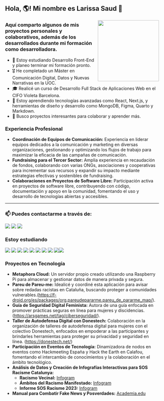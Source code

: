 ## Hola, :earth_americas:! Mi nombre es Larissa Saud :dizzy:

<img align="right" width="200" src="https://cdn.dribbble.com/users/510430/screenshots/6749707/programar.gif"/>

### Aquí comparto algunos de mis proyectos personales y colaborativos, además de los desarrollados durante mi formación como desarrolladora.

- 📘 Estoy estudiando Desarrollo Front-End y planeo terminar mi formación pronto.
- 🎖️ He completado un Máster en Comunicación Digital, Datos y Nuevas Narrativas en la UOC.
- 🎓 Realicé un curso de Desarrollo Full Stack de Aplicaciones Web en el CIFO Violeta Barcelona.
- 🌱 Estoy aprendiendo tecnologías avanzadas como React, Next.js, y herramientas de diseño y desarrollo como MongoDB, Figma, Quarto y Markdown.
- 👯 Busco proyectos interesantes para colaborar y aprender más.

### Experiencia Profesional

- **Coordinación de Equipos de Comunicación:** Experiencia en liderar equipos dedicados a la comunicación y marketing en diversas organizaciones, gestionando y optimizando los flujos de trabajo para maximizar la eficacia de las campañas de comunicación.
- **Fundraising para el Tercer Sector:** Amplia experiencia en recaudación de fondos, colaborando con varias ONGs, asociaciones y cooperativas para incrementar sus recursos y expandir su impacto mediante estrategias efectivas y sostenibles de fundraising.
- **Colaboraciones en Proyectos de Software Libre:** Participación activa en proyectos de software libre, contribuyendo con código, documentación y apoyo en la comunidad, fomentando el uso y desarrollo de tecnologías abiertas y accesibles.

---
### 📫 Puedes contactarme a través de:

<a href="https://www.linkedin.com/in/larissasaud/"><img src="https://img.shields.io/badge/-LinkedIn-%230077B5?style=for-the-badge&logo=linkedin&logoColor=white" target="_blank"></a>
<a href="mailto:larissa@uoc.edu"><img src="https://img.shields.io/badge/Correo-red?style=for-the-badge&logo=mail.ru&logoColor=white" target="_blank"></a>
<a href="https://t.me/Sendeira"><img src="https://img.shields.io/badge/Telegram-2CA5E0?style=for-the-badge&logo=telegram&logoColor=white"></a>

### Estoy estudiando

<img src="https://img.shields.io/badge/React-20232A?style=for-the-badge&logo=react&logoColor=61DAFB"> <img src="https://img.shields.io/badge/Next.js-000000?style=for-the-badge&logo=next.js&logoColor=white"> <img src="https://img.shields.io/badge/JavaScript-323330?style=for-the-badge&logo=javascript&logoColor=F7DF1E"> <img src="https://img.shields.io/badge/MongoDB-47A248?style=for-the-badge&logo=mongodb&logoColor=white"> <img src="https://img.shields.io/badge/Figma-F24E1E?style=for-the-badge&logo=figma&logoColor=white"> <img src="https://img.shields.io/badge/Quarto-0078D4?style=for-the-badge&logo=quarto&logoColor=white"> <img src="https://img.shields.io/badge/Markdown-000000?style=for-the-badge&logo=markdown&logoColor=white"> <img src="https://img.shields.io/badge/GitHub-100000?style=for-the-badge&logo=github&logoColor=white"> <img src="https://img.shields.io/badge/Git-F05032?style=for-the-badge&logo=git&logoColor=white"><img src="https://img.shields.io/badge/Nextcloud-0082C9?style=for-the-badge&logo=nextcloud&logoColor=white">

### Proyectos en Tecnología

- **Metaphora Cloud:** Un servidor propio creado utilizando una Raspberry Pi para almacenar y gestionar datos de manera privada y segura.
- **Pareu de Pareu-me:** Idealicé y coordiné esta aplicación para avisar sobre redadas racistas en Cataluña, buscando proteger a comunidades vulnerables.(https://f-droid.org/es/packages/org.pareudepararme.pareu_de_pararme_map/).
- **Guía de Seguridad Digital Feminista:** Autora de una guía enfocada en promover prácticas seguras en línea para mujeres y discidencias. (https://arsgames.net/tag/ciberseguridad/).
- **Taller de Autodefensa Digital con Donestech:** Colaboración en la organización de talleres de autodefensa digital para mujeres con el colectivo Donestech, enfocados en empoderar a las participantes y brindarles herramientas para proteger su privacidad y seguridad en línea. (https://donestech.net/)
- **Participación en Eventos de Tecnología:** Dinamizadora de nodos en eventos como Hackmeeting España y Hack the Earth en Calafou,  fomentando el intercambio de conocimientos y la colaboración en el ámbito tecnológico.
- **Análisis de Datos y Creación de Infografías Interactivas para SOS Racisme Catalunya:**
    - **Racismo Vecinal:** [Infogram](https://infogram.com/infografia_racisme_veinal-1h984wo9gqkxd6p)
    - **Ámbitos del Racismo Manifestado:** [Infogram](https://infogram.com/2023_els-ambits-manifesta-el-racisme-1h0r6rzl18z8w4e)
    - **Informe SOS Racisme 2023:** [Infogram](https://infogram.com/2023_informe_sosracisme-1hxj48m5ey8x52v)
- **Manual para Combatir Fake News y Posverdades:** [Academia.edu](https://www.academia.edu/38569729/Manual_para_combatir_fakenews_y_posverdades)



